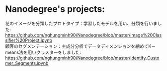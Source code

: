 # Nanodegree's projects: 

花のイメージを分類したプロトタイプ：学習したモデルを用い、分類を行いました:<br />
https://github.com/nghungminh90/Nanodegree/blob/master/Image%20Classifier%20Project.ipynb <br />
顧客のセグメンテーション：主成分分析でデータディメンションを縮めてK－means法を用いクラスターをしました:<br />
https://github.com/nghungminh90/Nanodegree/blob/master/Identify_Customer_Segments.ipynb<br />

